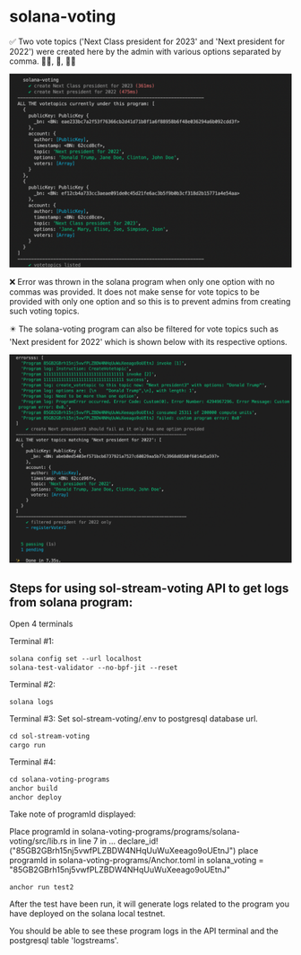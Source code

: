 # solana-voting

:white_check_mark: Two vote topics ('Next Class president for 2023' and 'Next president for 2022') were created here by the admin with various options separated by comma. :ok_woman:, :ok_person:, :ok_man:

![alt text](https://github.com/maars202/solana-voting/blob/main/solana-voting-programs/imgs/voteTopicsCreated.png)

:x: Error was thrown in the solana program when only one option with no commas was provided. It does not make sense for vote topics to be provided with only one option and so this is to prevent admins from creating such voting topics. 

:eight_pointed_black_star: The solana-voting program can also be filtered for vote topics such as 'Next president for 2022' which is shown below with its respective options.

![alt text](https://github.com/maars202/solana-voting/blob/main/solana-voting-programs/imgs/errorForOneOption.png)



## Steps for using sol-stream-voting API to get logs from solana program:

Open 4 terminals

Terminal #1:
```
solana config set --url localhost
solana-test-validator --no-bpf-jit --reset
```

Terminal #2:
```
solana logs
```

Terminal #3:
Set sol-stream-voting/.env to postgresql database url.
```
cd sol-stream-voting 
cargo run
```

Terminal #4:
```
cd solana-voting-programs
anchor build
anchor deploy
```

Take note of programId displayed:

Place programId in solana-voting-programs/programs/solana-voting/src/lib.rs in line 7 in ... declare_id!("85GB2GBrh15nj5vwfPLZBDW4NHqUuWuXeeago9oUEtnJ") 
place programId in solana-voting-programs/Anchor.toml in solana_voting = "85GB2GBrh15nj5vwfPLZBDW4NHqUuWuXeeago9oUEtnJ"

```
anchor run test2
```
After the test have been run, it will generate logs related to the program you have deployed on the solana local testnet.

You should be able to see these program logs in the API terminal and the postgresql table 'logstreams'.


